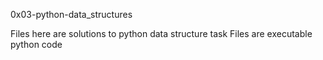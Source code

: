 0x03-python-data_structures

Files here are solutions to python data structure task
Files are executable python code
